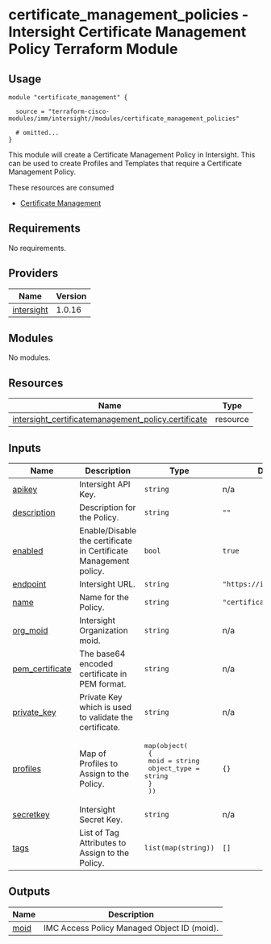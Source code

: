 # certificate_management_policies - Intersight Certificate Management Policy Terraform Module

## Usage

```hcl
module "certificate_management" {

  source = "terraform-cisco-modules/imm/intersight//modules/certificate_management_policies"

  # omitted...
}
```

This module will create a Certificate Management Policy in Intersight.  This can be used to create Profiles and Templates that require a Certificate Management Policy.  

These resources are consumed

* [Certificate Management](https://registry.terraform.io/providers/CiscoDevNet/intersight/latest/docs/resources/certificatemanagement_policy)

<!-- BEGINNING OF PRE-COMMIT-TERRAFORM DOCS HOOK -->
## Requirements

No requirements.

## Providers

| Name | Version |
|------|---------|
| <a name="provider_intersight"></a> [intersight](#provider\_intersight) | 1.0.16 |

## Modules

No modules.

## Resources

| Name | Type |
|------|------|
| [intersight_certificatemanagement_policy.certificate](https://registry.terraform.io/providers/CiscoDevNet/intersight/latest/docs/resources/certificatemanagement_policy) | resource |

## Inputs

| Name | Description | Type | Default | Required |
|------|-------------|------|---------|:--------:|
| <a name="input_apikey"></a> [apikey](#input\_apikey) | Intersight API Key. | `string` | n/a | yes |
| <a name="input_description"></a> [description](#input\_description) | Description for the Policy. | `string` | `""` | no |
| <a name="input_enabled"></a> [enabled](#input\_enabled) | Enable/Disable the certificate in Certificate Management policy. | `bool` | `true` | no |
| <a name="input_endpoint"></a> [endpoint](#input\_endpoint) | Intersight URL. | `string` | `"https://intersight.com"` | no |
| <a name="input_name"></a> [name](#input\_name) | Name for the Policy. | `string` | `"certificate"` | no |
| <a name="input_org_moid"></a> [org\_moid](#input\_org\_moid) | Intersight Organization moid. | `string` | n/a | yes |
| <a name="input_pem_certificate"></a> [pem\_certificate](#input\_pem\_certificate) | The base64 encoded certificate in PEM format. | `string` | n/a | yes |
| <a name="input_private_key"></a> [private\_key](#input\_private\_key) | Private Key which is used to validate the certificate. | `string` | n/a | yes |
| <a name="input_profiles"></a> [profiles](#input\_profiles) | Map of Profiles to Assign to the Policy. | <pre>map(object(<br>    {<br>      moid        = string<br>      object_type = string<br>    }<br>  ))</pre> | `{}` | no |
| <a name="input_secretkey"></a> [secretkey](#input\_secretkey) | Intersight Secret Key. | `string` | n/a | yes |
| <a name="input_tags"></a> [tags](#input\_tags) | List of Tag Attributes to Assign to the Policy. | `list(map(string))` | `[]` | no |

## Outputs

| Name | Description |
|------|-------------|
| <a name="output_moid"></a> [moid](#output\_moid) | IMC Access Policy Managed Object ID (moid). |
<!-- END OF PRE-COMMIT-TERRAFORM DOCS HOOK -->

